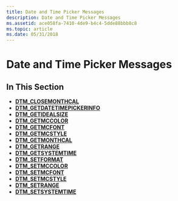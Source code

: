 ```yaml
---
title: Date and Time Picker Messages
description: Date and Time Picker Messages
ms.assetid: ace058fa-7410-4de9-b4c4-5dde88bbb8c8
ms.topic: article
ms.date: 05/31/2018
---
```


# Date and Time Picker Messages

## In This Section

-   [**DTM\_CLOSEMONTHCAL**](dtm-closemonthcal.md)
-   [**DTM\_GETDATETIMEPICKERINFO**](dtm-getdatetimepickerinfo.md)
-   [**DTM\_GETIDEALSIZE**](dtm-getidealsize.md)
-   [**DTM\_GETMCCOLOR**](dtm-getmccolor.md)
-   [**DTM\_GETMCFONT**](dtm-getmcfont.md)
-   [**DTM\_GETMCSTYLE**](dtm-getmcstyle.md)
-   [**DTM\_GETMONTHCAL**](dtm-getmonthcal.md)
-   [**DTM\_GETRANGE**](dtm-getrange.md)
-   [**DTM\_GETSYSTEMTIME**](dtm-getsystemtime.md)
-   [**DTM\_SETFORMAT**](dtm-setformat.md)
-   [**DTM\_SETMCCOLOR**](dtm-setmccolor.md)
-   [**DTM\_SETMCFONT**](dtm-setmcfont.md)
-   [**DTM\_SETMCSTYLE**](dtm-setmcstyle.md)
-   [**DTM\_SETRANGE**](dtm-setrange.md)
-   [**DTM\_SETSYSTEMTIME**](dtm-setsystemtime.md)

 

 




